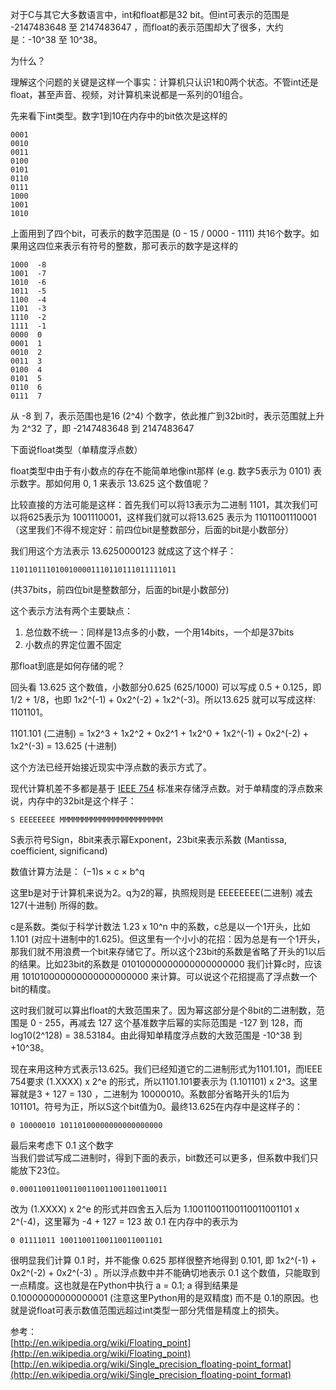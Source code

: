 对于C与其它大多数语言中，int和float都是32 bit。但int可表示的范围是 -2147483648 至 2147483647 ，而float的表示范围却大了很多，大约是：-10^38 至 10^38。

为什么？

理解这个问题的关键是这样一个事实：计算机只认识1和0两个状态。不管int还是float，甚至声音、视频，对计算机来说都是一系列的01组合。

先来看下int类型。数字1到10在内存中的bit依次是这样的

    0001
    0010
    0011
    0100
    0101
    0110
    0111
    1000
    1001
    1010

上面用到了四个bit，可表示的数字范围是 (0 - 15 / 0000 - 1111) 共16个数字。如果用这四位来表示有符号的整数，那可表示的数字是这样的

    1000  -8
    1001  -7
    1010  -6
    1011  -5
    1100  -4
    1101  -3
    1110  -2
    1111  -1
    0000  0
    0001  1
    0010  2
    0011  3
    0100  4
    0101  5
    0110  6
    0111  7

从 -8 到 7，表示范围也是16 (2^4) 个数字，依此推广到32bit时，表示范围就上升为 2^32 了，即 -2147483648 到 2147483647 

下面说float类型（单精度浮点数）

float类型中由于有小数点的存在不能简单地像int那样 (e.g. 数字5表示为 0101) 表示数字。那如何用 0, 1 来表示 13.625 这个数值呢？

比较直接的方法可能是这样：首先我们可以将13表示为二进制 1101，其次我们可以将625表示为 1001110001，这样我们就可以将13.625 表示为 11011001110001（这里我们不得不规定好：前四位bit是整数部分，后面的bit是小数部分）

我们用这个方法表示 13.6250000123 就成这了这个样子：

    1101101110100100001110110111011111011

(共37bits，前四位bit是整数部分，后面的bit是小数部分)  

这个表示方法有两个主要缺点：  
1. 总位数不统一：同样是13点多的小数，一个用14bits，一个却是37bits  
2. 小数点的界定位置不固定

那float到底是如何存储的呢？  

回头看 13.625 这个数值，小数部分0.625 (625/1000) 可以写成 0.5 + 0.125，即 1/2 + 1/8，也即 1x2^(-1) + 0x2^(-2) + 1x2^(-3)。所以13.625 就可以写成这样: 1101101。

1101.101 (二进制) = 1x2^3 + 1x2^2 + 0x2^1 + 1x2^0 + 1x2^(-1) + 0x2^(-2) + 1x2^(-3) = 13.625 (十进制)

这个方法已经开始接近现实中浮点数的表示方式了。

现代计算机差不多都是基于 <a href="http://en.wikipedia.org/wiki/IEEE_754-2008">IEEE 754</a> 标准来存储浮点数。对于单精度的浮点数来说，内存中的32bit是这个样子：

    S EEEEEEEE MMMMMMMMMMMMMMMMMMMMMMM

S表示符号Sign，8bit来表示幂Exponent，23bit来表示系数 (Mantissa, coefficient, significand)

数值计算方法是： (−1)s × c × b^q

这里b是对于计算机来说为2。q为2的幂，执照规则是 EEEEEEEE(二进制) 减去 127(十进制) 所得的数。

c是系数。类似于科学计数法 1.23 x 10^n 中的系数，c总是以一个1开头，比如 1.101 (对应十进制中的1.625)。但这里有一个小小的花招：因为总是有一个1开头，那我们就不用浪费一个bit来存储它了。所以这个23bit的系数是省略了开头的1以后的结果。比如23bit的系数是 01010000000000000000000 我们计算c时，应该用 101010000000000000000000 来计算。可以说这个花招提高了浮点数一个bit的精度。

这时我们就可以算出float的大致范围来了。因为幂这部分是个8bit的二进制数，范围是 0 - 255，再减去 127 这个基准数字后幂的实际范围是 -127 到 128，而 log10(2^128) = 38.53184。由此得知单精度浮点数的大致范围是 -10^38 到 +10^38。 

现在来用这种方式表示13.625。我们已经知道它的二进制形式为1101.101，而IEEE 754要求 (1.XXXX) x 2^e 的形式，所以1101.101要表示为 (1.101101) x 2^3。这里幂就是3 + 127 = 130 ，二进制为 10000010。系数部分省略开头的1后为 101101。符号为正，所以S这个bit值为0。最终13.625在内存中是这样子的：

    0 10000010 10110100000000000000000

最后来考虑下 0.1 这个数字  
当我们尝试写成二进制时，得到下面的表示，bit数还可以更多，但系数中我们只能放下23位。

    0.000110011001100110011001100110011

改为 (1.XXXX) x 2^e 的形式并四舍五入后为 1.10011001100110011001101 x 2^(-4)，这里幂为 -4 + 127 = 123 故 0.1 在内存中的表示为

    0 01111011 10011001100110011001101

很明显我们计算 0.1 时，并不能像 0.625 那样很整齐地得到 0.101, 即 1x2^(-1) + 0x2^(-2) + 0x2^(-3) 。所以浮点数中并不能确切地表示 0.1 这个数值，只能取到一点精度。这也就是在Python中执行 a = 0.1; a 得到结果是 0.10000000000000001 (注意这里Python用的是双精度) 而不是 0.1的原因。也就是说float可表示数值范围远超过int类型一部分凭借是精度上的损失。

参考：  
[http://en.wikipedia.org/wiki/Floating_point](http://en.wikipedia.org/wiki/Floating_point)  
[http://en.wikipedia.org/wiki/Single_precision_floating-point_format](http://en.wikipedia.org/wiki/Single_precision_floating-point_format)
